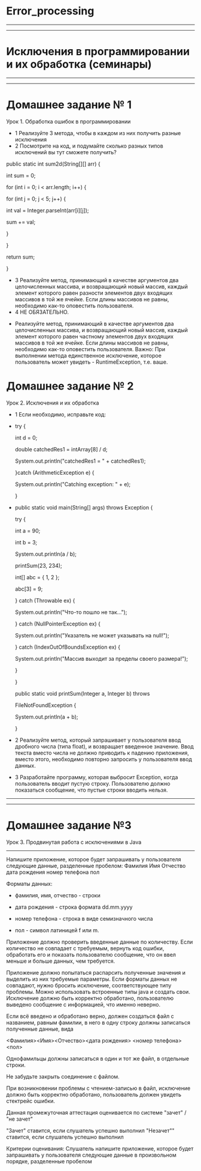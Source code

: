 # **Error_processing**
 

---
---






# **Исключения в программировании и их обработка (семинары)**
---
--- 

# **Домашнее задание № 1**

Урок 1. Обработка ошибок в программировании

* 1 Реализуйте 3 метода, чтобы в каждом из них получить разные исключения
* 2 Посмотрите на код, и подумайте сколько разных типов исключений вы тут сможете получить?

public static int sum2d(String[][] arr) {

int sum = 0;

for (int i = 0; i < arr.length; i++) {

for (int j = 0; j < 5; j++) {

int val = Integer.parseInt(arr[i][j]);

sum += val;

}

}

return sum;

}

* 3 Реализуйте метод, принимающий в качестве аргументов два целочисленных массива, и возвращающий новый массив, каждый элемент которого равен разности элементов двух входящих массивов в той же ячейке. Если длины массивов не равны, необходимо как-то оповестить пользователя.
* 4 НЕ ОБЯЗАТЕЛЬНО.
-  Реализуйте метод, принимающий в качестве аргументов два целочисленных массива, и возвращающий новый массив, каждый элемент которого равен частному элементов двух входящих массивов в той же ячейке. Если длины массивов не равны, необходимо как-то оповестить пользователя. Важно: При выполнении метода единственное исключение, которое пользователь может увидеть - RuntimeException, т.е. ваше.

# **Домашнее задание № 2**
Урок 2. Исключения и их обработка

* 1
Если необходимо, исправьте код:
-   try {

    int d = 0;

    double catchedRes1 = intArray[8] / d;

    System.out.println("catchedRes1 = " + catchedRes1);

    }catch (ArithmeticException e) {

    System.out.println("Catching exception: " + e);

    }



-   public static void main(String[] args) throws Exception {

    try {

    int a = 90;

    int b = 3;

    System.out.println(a / b);

    printSum(23, 234);

    int[] abc = { 1, 2 };

    abc[3] = 9;

    } catch (Throwable ex) {

    System.out.println("Что-то пошло не так...");

    } catch (NullPointerException ex) {

    System.out.println("Указатель не может указывать на null!");

    } catch (IndexOutOfBoundsException ex) {

    System.out.println("Массив выходит за пределы своего размера!");

    }

    }

    public static void printSum(Integer a, Integer b) throws

     FileNotFoundException {

    System.out.println(a + b);
    
    }

* 2 Реализуйте метод, который запрашивает у пользователя ввод дробного числа (типа float), и возвращает введенное значение. Ввод текста вместо числа не должно приводить к падению приложения, вместо этого, необходимо повторно запросить у пользователя ввод данных.

* 3 Разработайте программу, которая выбросит Exception, когда пользователь вводит пустую строку. Пользователю должно показаться сообщение, что пустые строки вводить нельзя.



---

---
# **Домашнее задание №3**
Урок 3. Продвинутая работа с исключениями в Java

---


Напишите приложение, которое будет запрашивать у пользователя следующие данные,
разделенные пробелом:
Фамилия Имя Отчество дата рождения номер телефона пол

Форматы данных:

- фамилия, имя, отчество - строки

- дата рождения - строка формата dd.mm.yyyy

- номер телефона - строка в виде семизначного числа

- пол - символ латиницей f или m.

Приложение должно проверить введенные данные по количеству. Если количество не 
совпадает с требуемым, вернуть код ошибки, обработать его и показать пользователю
сообщение, что он ввел меньше и больше данных, чем требуется.

Приложение должно попытаться распарсить полученные значения и выделить из них
требуемые параметры. Если форматы данных не совпадают, нужно бросить исключение,
соответствующее типу проблемы. Можно использовать встроенные типы java и создать свои. Исключение должно быть корректно обработано, пользователю выведено сообщение с информацией, что именно неверно.

Если всё введено и обработано верно, должен создаться файл с названием, равным
фамилии, в него в одну строку должны записаться полученные данные, вида

<Фамилия><Имя><Отчество><дата рождения> <номер телефона><пол>

Однофамильцы должны записаться в один и тот же файл, в отдельные строки.

Не забудьте закрыть соединение с файлом.

При возникновении проблемы с чтением-записью в файл, исключение должно быть
корректно обработано, пользователь должен увидеть стектрейс ошибки.

Данная промежуточная аттестация оценивается по системе "зачет" / "не зачет"

"Зачет" ставится, если слушатель успешно выполнил
"Незачет"" ставится, если слушатель успешно выполнил

Критерии оценивания:
Слушатель напишите приложение, которое будет запрашивать у пользователя следующие
данные в произвольном порядке, разделенные пробелом